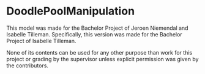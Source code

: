 # DoodlePoolManipulation

This model was made for the Bachelor Project of Jeroen Niemendal and Isabelle Tilleman. Specifically, this version was made for the Bachelor Project of Isabelle Tilleman. 

None of its contents can be used for any other purpose than work for this project or grading by the supervisor unless explicit permission was given by the contributors. 
